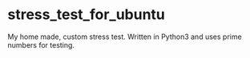 # stress_test_for_ubuntu
My home made, custom stress test. Written in Python3 and uses prime numbers for testing.
